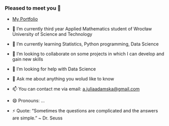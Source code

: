 ### Pleased to meet you 👋
- [My Portfolio](https://junemaths.github.io/My_Portfolio/)

- 🔭 I’m currently third year Applied Mathematics student of Wrocław University of Science and Technology 
- 🌱 I’m currently learning Statistics, Python programming, Data Science
- 👯 I’m looking to collaborate on some projects in which I can develop and gain new skills
- 🤔 I’m looking for help with Data Science 
- 💬 Ask me about anything you wolud like to know
- 📫 You can contact me via email: a.juliaadamska@gmail.com
- 😄 Pronouns: ...
- ⚡ Quote: “Sometimes the questions are complicated and the answers are simple.” ~ Dr. Seuss
